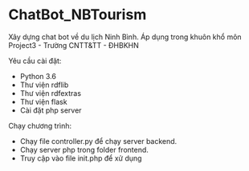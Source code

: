 # ChatBot_NBTourism
Xây dựng chat bot về du lịch Ninh Bình. Áp dụng trong khuôn khổ môn Project3 - Trường CNTT&amp;TT - ĐHBKHN

Yêu cầu cài đặt:
- Python 3.6
- Thư viện rdflib
- Thư viện rdfextras
- Thư viện flask 
- Cài đặt php server

Chạy chương trình:
- Chạy file controller.py để chạy server backend.
- Chạy server php trong folder frontend.
- Truy cập vào file init.php để xử dụng